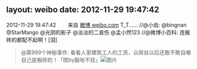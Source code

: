 layout: weibo
date: 2012-11-29 19:47:42
---
<meta name="referrer" content="no-referrer" />

2012-11-29 19:47:42  &nbsp;&nbsp;&nbsp;&nbsp;&nbsp;&nbsp; 来自 <a href="http://weibo.com/" rel="nofollow">微博 weibo.com</a>
T_T...... //@小齿: @bingnan @StarMango @光阴的影子 @淡淡的二哀伤 @孟小然123 //@微博小百科: 连搬砖的都配不起啊！[泪]
>  @第999个神秘事件: 看看人家建筑工人的工资，众屌丝以后还敢不敢自嘲自己是搬砖的！「图by毅咝不挂」 ​​​
>  ![图片](https://ww3.sinaimg.cn/large/8c617b99jw1dzb0mnwn3uj.jpg)
